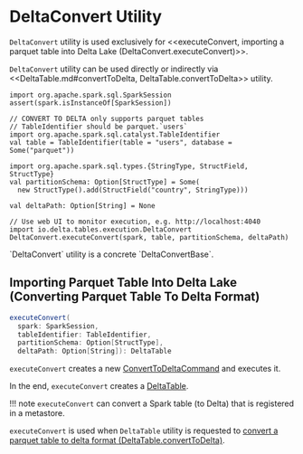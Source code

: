 # DeltaConvert Utility

`DeltaConvert` utility is used exclusively for <<executeConvert, importing a parquet table into Delta Lake (DeltaConvert.executeConvert)>>.

`DeltaConvert` utility can be used directly or indirectly via <<DeltaTable.md#convertToDelta, DeltaTable.convertToDelta>> utility.

```text
import org.apache.spark.sql.SparkSession
assert(spark.isInstanceOf[SparkSession])

// CONVERT TO DELTA only supports parquet tables
// TableIdentifier should be parquet.`users`
import org.apache.spark.sql.catalyst.TableIdentifier
val table = TableIdentifier(table = "users", database = Some("parquet"))

import org.apache.spark.sql.types.{StringType, StructField, StructType}
val partitionSchema: Option[StructType] = Some(
  new StructType().add(StructField("country", StringType)))

val deltaPath: Option[String] = None

// Use web UI to monitor execution, e.g. http://localhost:4040
import io.delta.tables.execution.DeltaConvert
DeltaConvert.executeConvert(spark, table, partitionSchema, deltaPath)
```

<span id="DeltaConvertBase">
`DeltaConvert` utility is a concrete `DeltaConvertBase`.

## <span id="executeConvert"> Importing Parquet Table Into Delta Lake (Converting Parquet Table To Delta Format)

```scala
executeConvert(
  spark: SparkSession,
  tableIdentifier: TableIdentifier,
  partitionSchema: Option[StructType],
  deltaPath: Option[String]): DeltaTable
```

`executeConvert` creates a new [ConvertToDeltaCommand](commands/ConvertToDeltaCommand.md) and executes it.

In the end, `executeConvert` creates a [DeltaTable](DeltaTable.md).

!!! note
    `executeConvert` can convert a Spark table (to Delta) that is registered in a metastore.

`executeConvert` is used when `DeltaTable` utility is requested to [convert a parquet table to delta format (DeltaTable.convertToDelta)](DeltaTable.md#convertToDelta).
